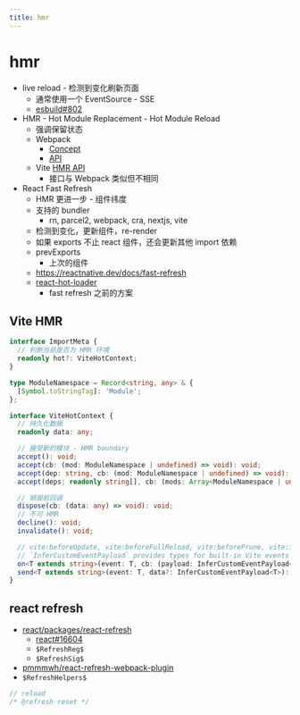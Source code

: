 ```yaml
---
title: hmr
---
```


# hmr

- live reload - 检测到变化刷新页面
  - 通常使用一个 EventSource - SSE
  - [esbuild#802](https://github.com/evanw/esbuild/issues/802#issuecomment-819578182)
- HMR - Hot Module Replacement - Hot Module Reload
  - 强调保留状态
  - Webpack
    - [Concept](https://webpack.js.org/concepts/hot-module-replacement/)
    - [API](https://webpack.js.org/api/hot-module-replacement)
  - Vite [HMR API](https://vitejs.dev/guide/api-hmr.html)
    - 接口与 Webpack 类似但不相同
- React Fast Refresh
  - HMR 更进一步 - 组件纬度
  - 支持的 bundler
    - rn, parcel2, webpack, cra, nextjs, vite
  - 检测到变化，更新组件，re-render
  - 如果 exports 不止 react 组件，还会更新其他 import 依赖
  - prevExports
    - 上次的组件
  - https://reactnative.dev/docs/fast-refresh
  - [react-hot-loader](https://github.com/gaearon/react-hot-loader)
    - fast refresh 之前的方案

## Vite HMR

```ts
interface ImportMeta {
  // 判断当前是否为 HMR 环境
  readonly hot?: ViteHotContext;
}

type ModuleNamespace = Record<string, any> & {
  [Symbol.toStringTag]: 'Module';
};

interface ViteHotContext {
  // 持久化数据
  readonly data: any;

  // 接受新的模块 - HMR boundary
  accept(): void;
  accept(cb: (mod: ModuleNamespace | undefined) => void): void;
  accept(dep: string, cb: (mod: ModuleNamespace | undefined) => void): void;
  accept(deps: readonly string[], cb: (mods: Array<ModuleNamespace | undefined>) => void): void;

  // 销毁前回调
  dispose(cb: (data: any) => void): void;
  // 不可 HMR
  decline(): void;
  invalidate(): void;

  // vite:beforeUpdate, vite:beforeFullReload, vite:beforePrune, vite:invalidate, vite:error
  // `InferCustomEventPayload` provides types for built-in Vite events
  on<T extends string>(event: T, cb: (payload: InferCustomEventPayload<T>) => void): void;
  send<T extends string>(event: T, data?: InferCustomEventPayload<T>): void;
}
```

## react refresh

- [react/packages/react-refresh](https://github.com/facebook/react/tree/main/packages/react-refresh)
  - [react#16604](https://github.com/facebook/react/issues/16604#issuecomment-528663101)
  - `$RefreshReg$`
  - `$RefreshSig$`
- [pmmmwh/react-refresh-webpack-plugin](https://github.com/pmmmwh/react-refresh-webpack-plugin)
- `$RefreshHelpers$`

```js
// reload
/* @refresh reset */
```
